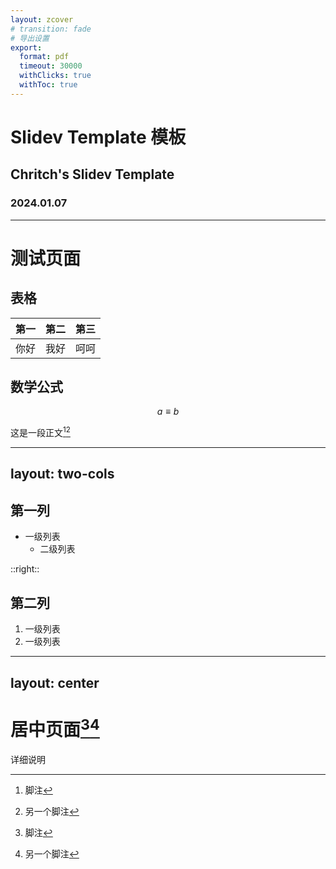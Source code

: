 ```yaml
---
layout: zcover
# transition: fade
# 导出设置
export:
  format: pdf
  timeout: 30000
  withClicks: true
  withToc: true
---
```


<!-- Heading -->
# Slidev Template 模板

<!-- SubHeading -->
## Chritch's Slidev Template

<!-- Date -->
### 2024.01.07

---

# 测试页面

## 表格

|第一|第二|第三|
|---|---|---|
|你好|我好|呵呵|

## 数学公式

$$
a \equiv b
$$

这是一段正文[^1][^2]

[^1]: 脚注
[^2]: 另一个脚注

---
layout: two-cols
---

## 第一列

- 一级列表
  - 二级列表

::right::

## 第二列

1. 一级列表
2. 一级列表

---
layout: center
---

# 居中页面[^1][^2]

详细说明

[^1]: 注释
[^2]: 另一个注释
